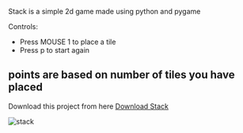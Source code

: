 Stack is a simple 2d game made using python and pygame

Controls:
* Press MOUSE 1 to place a tile 
* Press p to start again 

## points are based on number of tiles you have placed 

Download this project from here [Download Stack](https://downgit.github.io/#/home?url=https://github.com/Vaibhav521/Pygame/tree/main/stack)



![stack](https://user-images.githubusercontent.com/98479251/167369094-14099842-4679-4c67-ae4e-6ca629bc972d.png)
